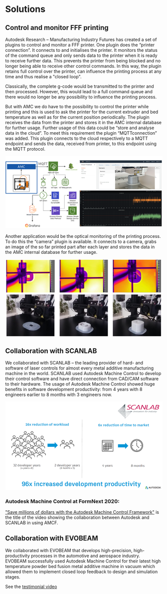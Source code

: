 # Solutions

## Control and monitor FFF printing
Autodesk Research – Manufacturing Industry Futures has created a set of plugins to control and monitor a FFF printer. One plugin does the “printer connection”. It connects to and initialises the printer. It monitors the status of the command queue and only sends data to the printer when it is ready to receive further data. This prevents the printer from being blocked and no longer being able to receive other control commands. In this way, the plugin retains full control over the printer, can influence the printing process at any time and thus realise a "closed loop".

Classically, the complete g-code would be transmitted to the printer and then processed. However, this would lead to a full command queue and there would no longer be any possibility to influence the printing process. 

But with AMC we do have to the possibility to control the printer while printing and this is used to ask the printer for the current extruder and bed temperature as well as for the current position periodically. The plugin receives the data from the printer and stores it in the AMC internal database for further usage.
Further usage of this data could be “store and analyse data in the cloud”. To meet this requirement the plugin “MQTTconnection” was added. This plugin connects to the cloud respectively to a MQTT endpoint and sends the data, received from printer, to this endpoint using the MQTT protocol.

![AMCF MQTT Connection](doc/images/AmcfUsageMqttConnection.png "Usage of plugin MQTTConnection")

Another application would be the optical monitoring of the printing process. To do this the “camera” plugin is available. It connects to a camera, grabs an image of the so far printed part after each layer and stores the data in the AMC internal database for further usage.

![AMCF Printing Images](doc/images/AmcfPrintingImages.png "Captured images while printing")


## Collaboration with SCANLAB
We collaborated with SCANLAB – the leading provider of hard- and software of laser controls for almost every metal additive manufacturing machine in the world. SCANLAB used Autodesk Machine Control to develop their control software and have direct connection from CAD/CAM software to their hardware. The usage of Autodesk Machine Control showed huge benefits in software development productivity: from 4 years with 8 engineers earlier to 8 months with 3 engineers now.

![AMCF Collaboration SCANLAB](doc/images/AmcfCollaborationScanlab.png "Use of AMCF by SCANLAB")

### Autodesk Machine Control at FormNext 2020: 
["Save millions of dollars with the Autodesk Machine Control Framework"](https://www.youtube.com/watch?v=DHLzwTHs2b4) is the title of the video showing the collaboration between Autodesk and SCANLAB in using AMCF.


## Collaboration with EVOBEAM
We collaborated with EVOBEAM that develops high-precision, high-productivity processes in the automotive and aerospace industry. EVOBEAM successfully used Autodesk Machine Control for their latest high temperature powder bed fusion metal additive machine in vacuum which allowed them to implement closed loop feedback to design and simulation stages.

See the [testimonial video](https://atube.autodesk.com/media/autodesk-machine-control-evobeam-testimonial)


